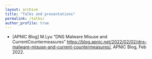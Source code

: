 ```yaml
---
layout: archive
title: "Talks and presentations"
permalink: /talks/
author_profile: true
---
```

<!-- 
{% if site.talkmap_link == true %}

<p style="text-decoration:underline;"><a href="/talkmap.html">See a map of all the places I've given a talk!</a></p>

{% endif %}

{% for post in site.talks reversed %}
  {% include archive-single-talk.html %}
{% endfor %}
 -->

* [APNIC Blog] M.Lyu “DNS Malware Misuse and CurrentCountermeasures” https://blog.apnic.net/2022/02/02/dns-malware-misuse-and-current-countermeasures/, APNIC Blog, Feb 2022.